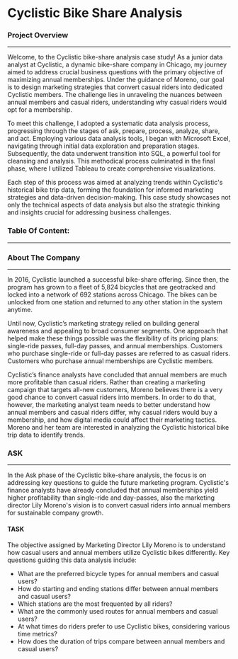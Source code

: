 # Cyclistic Bike Share Analysis

### Project Overview
---

Welcome, to the Cyclistic bike-share analysis case study! As a junior data analyst at Cyclistic, a dynamic bike-share company in Chicago, my journey aimed to address crucial business questions with the primary objective of maximizing annual memberships. Under the guidance of Moreno, our goal is to design marketing strategies that convert casual riders into dedicated Cyclistic members. The challenge lies in unraveling the nuances between annual members and casual riders, understanding why casual riders would opt for a membership. 

To meet this challenge, I adopted a systematic data analysis process, progressing through the stages of ask, prepare, process, analyze, share, and act. Employing various data analysis tools, I began with Microsoft Excel, navigating through initial data exploration and preparation stages. Subsequently, the data underwent transition into SQL, a powerful tool for cleansing and analysis. This methodical process culminated in the final phase, where I utilized Tableau to create comprehensive visualizations.

Each step of this process was aimed at analyzing trends within Cyclistic's historical bike trip data, forming the foundation for informed marketing strategies and data-driven decision-making. This case study showcases not only the technical aspects of data analysis but also the strategic thinking and insights crucial for addressing business challenges.

### Table Of Content:
---

### About The Company
---

In 2016, Cyclistic launched a successful bike-share offering. Since then, the program has grown to a fleet of 5,824 bicycles that are
geotracked and locked into a network of 692 stations across Chicago. The bikes can be unlocked from one station and returned to
any other station in the system anytime. 

Until now, Cyclistic’s marketing strategy relied on building general awareness and appealing to broad consumer segments. One approach that helped make these things possible was the flexibility of its pricing plans: single-ride passes, full-day passes, and annual memberships. Customers who purchase single-ride or full-day passes are referred to as casual riders. Customers who purchase annual memberships are Cyclistic members.

Cyclistic’s finance analysts have concluded that annual members are much more profitable than casual riders. Rather than creating a marketing campaign that targets all-new customers, Moreno believes there is a very good chance to convert casual riders into members. In order to do that, however, the marketing analyst team needs to better understand how annual members and casual riders differ, why casual riders would buy a membership, and how digital media could affect their marketing tactics. Moreno and her team are interested in
analyzing the Cyclistic historical bike trip data to identify trends.

### ASK
---
In the Ask phase of the Cyclistic bike-share analysis, the focus is on addressing key questions to guide the future marketing program. Cyclistic's finance analysts have already concluded that annual memberships yield higher profitability than single-ride and day-passes, also the marketing director Lily Moreno's vision is to convert casual riders into annual members for sustainable company growth.

#### TASK 
The objective assigned by Marketing Director Lily Moreno is to understand how casual users and annual members utilize Cyclistic bikes differently. Key questions guiding this data analysis include:
- What are the preferred bicycle types for annual members and casual users?
- How do starting and ending stations differ between annual members and casual users?
- Which stations are the most frequented by all riders?
- What are the commonly used routes for annual members and casual users?
- At what times do riders prefer to use Cyclistic bikes, considering various time metrics?
- How does the duration of trips compare between annual members and casual users?


















